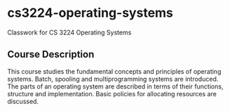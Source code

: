 # cs3224-operating-systems
Classwork for CS 3224 Operating Systems

## Course Description
This course studies the fundamental concepts and principles of operating systems. Batch, spooling and multiprogramming systems are introduced. The parts of an operating system are described in terms of their functions, structure and implementation. Basic policies for allocating resources are discussed.
